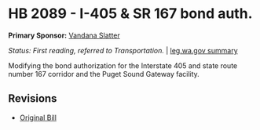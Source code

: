# HB 2089 - I-405 & SR 167 bond auth.
**Primary Sponsor:** [Vandana Slatter](/person/leg/vandana.slatter.md)

*Status: First reading, referred to Transportation.* | [leg.wa.gov summary](https://app.leg.wa.gov/billsummary?BillNumber=2089&Year=2021)

Modifying the bond authorization for the Interstate 405 and state route number 167 corridor and the Puget Sound Gateway facility.

## Revisions
* [Original Bill](1/)